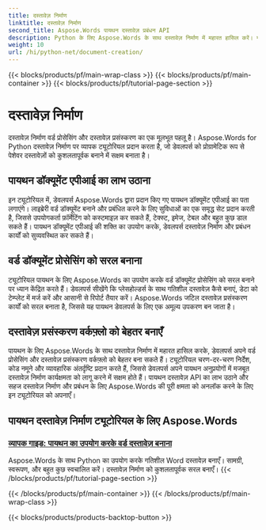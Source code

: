 ```yaml
---
title: दस्तावेज़ निर्माण
linktitle: दस्तावेज़ निर्माण
second_title: Aspose.Words पायथन दस्तावेज़ प्रबंधन API
description: Python के लिए Aspose.Words के साथ दस्तावेज़ निर्माण में महारत हासिल करें। गतिशील दस्तावेज़ बनाएँ, फ़ॉर्मेटिंग को अनुकूलित करें, और वर्ड दस्तावेज़ प्रसंस्करण को सुव्यवस्थित करें।
weight: 10
url: /hi/python-net/document-creation/
---
```


{{< blocks/products/pf/main-wrap-class >}}
{{< blocks/products/pf/main-container >}}
{{< blocks/products/pf/tutorial-page-section >}}

# दस्तावेज़ निर्माण


दस्तावेज़ निर्माण वर्ड प्रोसेसिंग और दस्तावेज़ प्रसंस्करण का एक मूलभूत पहलू है। Aspose.Words for Python दस्तावेज़ निर्माण पर व्यापक ट्यूटोरियल प्रदान करता है, जो डेवलपर्स को प्रोग्रामेटिक रूप से पेशेवर दस्तावेज़ों को कुशलतापूर्वक बनाने में सक्षम बनाता है।

## पायथन डॉक्यूमेंट एपीआई का लाभ उठाना

इन ट्यूटोरियल में, डेवलपर्स Aspose.Words द्वारा प्रदान किए गए पायथन डॉक्यूमेंट एपीआई का पता लगाएंगे। लाइब्रेरी वर्ड डॉक्यूमेंट बनाने और प्रबंधित करने के लिए सुविधाओं का एक समृद्ध सेट प्रदान करती है, जिससे उपयोगकर्ता फ़ॉर्मेटिंग को कस्टमाइज़ कर सकते हैं, टेक्स्ट, इमेज, टेबल और बहुत कुछ डाल सकते हैं। पायथन डॉक्यूमेंट एपीआई की शक्ति का उपयोग करके, डेवलपर्स दस्तावेज़ निर्माण और प्रबंधन कार्यों को सुव्यवस्थित कर सकते हैं।

## वर्ड डॉक्यूमेंट प्रोसेसिंग को सरल बनाना

ट्यूटोरियल पायथन के लिए Aspose.Words का उपयोग करके वर्ड डॉक्यूमेंट प्रोसेसिंग को सरल बनाने पर ध्यान केंद्रित करते हैं। डेवलपर्स सीखेंगे कि प्लेसहोल्डर्स के साथ गतिशील दस्तावेज़ कैसे बनाएं, डेटा को टेम्प्लेट में मर्ज करें और आसानी से रिपोर्ट तैयार करें। Aspose.Words जटिल दस्तावेज़ प्रसंस्करण कार्यों को सरल बनाता है, जिससे यह पायथन डेवलपर्स के लिए एक अमूल्य उपकरण बन जाता है।

## दस्तावेज़ प्रसंस्करण वर्कफ़्लो को बेहतर बनाएँ

पायथन के लिए Aspose.Words के साथ दस्तावेज़ निर्माण में महारत हासिल करके, डेवलपर्स अपने वर्ड प्रोसेसिंग और दस्तावेज़ प्रसंस्करण वर्कफ़्लो को बेहतर बना सकते हैं। ट्यूटोरियल चरण-दर-चरण निर्देश, कोड नमूने और व्यावहारिक अंतर्दृष्टि प्रदान करते हैं, जिससे डेवलपर्स अपने पायथन अनुप्रयोगों में मजबूत दस्तावेज़ निर्माण कार्यक्षमता को लागू करने में सक्षम होते हैं। पायथन दस्तावेज़ API का लाभ उठाने और सहज दस्तावेज़ निर्माण और प्रबंधन के लिए Aspose.Words की पूरी क्षमता को अनलॉक करने के लिए इन ट्यूटोरियल को अपनाएँ।

## पायथन दस्तावेज़ निर्माण ट्यूटोरियल के लिए Aspose.Words
### [व्यापक गाइड: पायथन का उपयोग करके वर्ड दस्तावेज़ बनाना](./creating-word-documents-using-python/)
Aspose.Words के साथ Python का उपयोग करके गतिशील Word दस्तावेज़ बनाएँ। सामग्री, स्वरूपण, और बहुत कुछ स्वचालित करें। दस्तावेज़ निर्माण को कुशलतापूर्वक सरल बनाएँ।
{{< /blocks/products/pf/tutorial-page-section >}}

{{< /blocks/products/pf/main-container >}}
{{< /blocks/products/pf/main-wrap-class >}}

{{< blocks/products/products-backtop-button >}}
